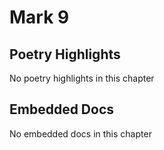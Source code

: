 # Mark 9

## Poetry Highlights

No poetry highlights in this chapter

## Embedded Docs

No embedded docs in this chapter

